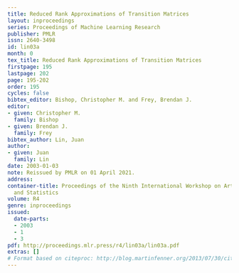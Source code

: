 ```yaml
---
title: Reduced Rank Approximations of Transition Matrices
layout: inproceedings
series: Proceedings of Machine Learning Research
publisher: PMLR
issn: 2640-3498
id: lin03a
month: 0
tex_title: Reduced Rank Approximations of Transition Matrices
firstpage: 195
lastpage: 202
page: 195-202
order: 195
cycles: false
bibtex_editor: Bishop, Christopher M. and Frey, Brendan J.
editor:
- given: Christopher M.
  family: Bishop
- given: Brendan J.
  family: Frey
bibtex_author: Lin, Juan
author:
- given: Juan
  family: Lin
date: 2003-01-03
note: Reissued by PMLR on 01 April 2021.
address:
container-title: Proceedings of the Ninth International Workshop on Artificial Intelligence
  and Statistics
volume: R4
genre: inproceedings
issued:
  date-parts:
  - 2003
  - 1
  - 3
pdf: http://proceedings.mlr.press/r4/lin03a/lin03a.pdf
extras: []
# Format based on citeproc: http://blog.martinfenner.org/2013/07/30/citeproc-yaml-for-bibliographies/
---
```

